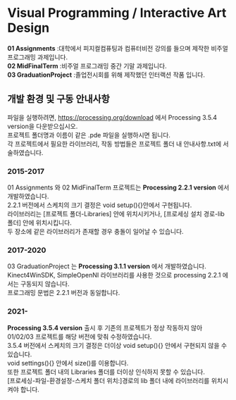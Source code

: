 <!--ProcessingDev-->
# Visual Programming / Interactive Art Design
__01 Assignments__ :대학에서 피지컬컴퓨팅과 컴퓨터비전 강의를 들으며 제작한 비주얼 프로그래밍 과제입니다.<br>
__02 MidFinalTerm__ :비주얼 프로그래밍 중간 기말 과제입니다. <br>
__03 GraduationProject__ :졸업전시회를 위해 제작했던 인터랙션 작품 입니다. <br>
## 개발 환경 및 구동 안내사항
파일을 실행하려면, https://processing.org/download 에서 Processing 3.5.4 version을 다운받으십시오. <br>
프로젝트 폴더명과 이름이 같은 .pde 파일을 실행하시면 됩니다. <br>
각 프로젝트에서 필요한 라이브러리, 작동 방법들은 프로젝트 폴더 내 안내사항.txt에 서술하였습니다.

### 2015-2017
01 Assignments 와 02 MidFinalTerm 프로젝트는 __Processing 2.2.1 version__ 에서 개발하였습니다. <br>
2.2.1 버전에서 스케치의 크기 결정은 void setup(){}안에서 구현됩니다. <br>
라이브러리는 [프로젝트 폴더-Libraries] 안에 위치시키거나, [프로세싱 설치 경로-lib 폴더] 안에 위치시킵니다. <br>
두 장소에 같은 라이브러리가 존재할 경우 충돌이 일어날 수 있습니다. <br>
### 2017-2020
03 GraduationProject 는 __Processing 3.1.1 version__ 에서 개발하였습니다. <br>
Kinect4WinSDK, SimpleOpenNI 라이브러리를 사용한 것으로 processing 2.2.1 에서는 구동되지 않습니다. <br>
프로그래밍 문법은 2.2.1 버전과 동일합니다. <br>
### 2021-
__Processing 3.5.4 version__ 출시 후 기존의 프로젝트가 정상 작동하지 않아 01/02/03 프로젝트를 해당 버전에 맞춰 수정하였습니다. <br>
3.5.4 버전에서 스케치의 크기 결정은 더이상 void setup(){} 안에서 구현되지 않을 수 있습니다. <br>
void settings(){} 안에서 size()를 이용합니다. <br>
또한 프로젝트 폴더 내의 Libraries 폴더를 더이상 인식하지 못할 수 있습니다.<br>
[프로세싱-파일-환경설정-스케치 폴더 위치:]경로의 lib 폴더 내에 라이브러리를 위치시켜야 합니다. <br>



